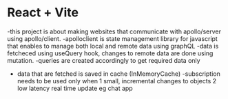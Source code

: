 # React + Vite

-this project is about making websites that communicate with apollo/server using apollo/client.
-apolloclient is state management library for javascript that enables to manage both local and remote data using graphQL 
-data is fetcheced using useQuery hook, changes to remote data are done using mutation.
-queries are created accordingly to get required data only
- data that are fetched is saved in cache (InMemoryCache)
-subscription needs to be used only when
1 small, incremental changes to objects
2 low latency real time update eg chat app

